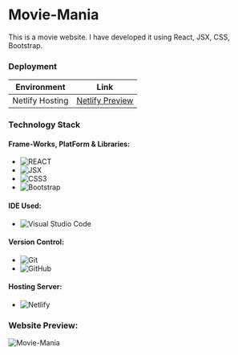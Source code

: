 # Movie-Mania
This is a movie website. I have developed it using React, JSX, CSS, Bootstrap.

### Deployment
| Environment | Link |
|-------------|------|
| Netlify Hosting | [Netlify Preview](https://willowy-brioche-c74350.netlify.app/) |

### Technology Stack
#### Frame-Works, PlatForm & Libraries:
- ![REACT](https://img.shields.io/badge/react-%231572B6.svg?style=for-the-badge&logo=react&logoColor=white)
- ![JSX](https://img.shields.io/badge/JSX-%23E34F26.svg?style=for-the-badge&logo=html5&logoColor=white)
- ![CSS3](https://img.shields.io/badge/css3-%231572B6.svg?style=for-the-badge&logo=css3&logoColor=white)
- ![Bootstrap](https://img.shields.io/badge/bootstrap-%23563D7C.svg?style=for-the-badge&logo=bootstrap&logoColor=white)

#### IDE Used:
- ![Visual Studio Code](https://img.shields.io/badge/Visual%20Studio%20Code-0078d7.svg?style=for-the-badge&logo=visual-studio-code&logoColor=white)

#### Version Control:
- ![Git](https://img.shields.io/badge/git-%23F05033.svg?style=for-the-badge&logo=git&logoColor=white)
- ![GitHub](https://img.shields.io/badge/github-%23121011.svg?style=for-the-badge&logo=github&logoColor=white)

#### Hosting Server:
- ![Netlify](https://img.shields.io/badge/netlify-%23563D7C.svg?style=for-the-badge&logo=netlify&logoColor=white)

### Website Preview:
<img src="./public/img/Movie-Mania.png" alt="Movie-Mania">
